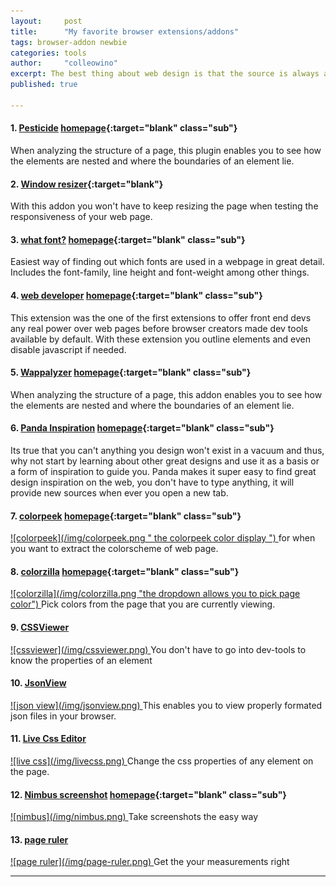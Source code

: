 ```yaml
---
layout:     post
title:      "My favorite browser extensions/addons"
tags: browser-addon newbie
categories: tools
author:     "colleowino"
excerpt: The best thing about web design is that the source is always available to us through the browser dev tools. We can even go a step further and install browser extensions that give us the same power in more intuitive ways.  
published: true

---
```

#### 1. [Pesticide](https://chrome.google.com/webstore/detail/pesticide-for-chrome/bblbgcheenepgnnajgfpiicnbbdmmooh) [homepage](http://pesticide.io/){:target="blank" class="sub"}
When analyzing the structure of a page, this plugin enables you to see how the elements are nested and where the boundaries of an element lie.

#### 2. [Window resizer](https://chrome.google.com/webstore/detail/window-resizer/kkelicaakdanhinjdeammmilcgefonfh){:target="blank"}
With this addon you won't have to keep resizing the page when testing the responsiveness of your web page.

#### 3. [what font?](https://chrome.google.com/webstore/detail/whatfont/jabopobgcpjmedljpbcaablpmlmfcogm) [homepage](http://chengyinliu.com/whatfont.html){:target="blank" class="sub"}
Easiest way of finding out which fonts are used in a webpage in great detail. Includes the font-family, line height and font-weight among other things.

#### 4. [web developer](https://chrome.google.com/webstore/detail/web-developer/bfbameneiokkgbdmiekhjnmfkcnldhhm) [homepage](http://chrispederick.com/work/web-developer/){:target="blank" class="sub"}
This extension was the one of the first extensions to offer front end devs any real power over web pages before browser creators made dev tools available by default. 
With these extension you outline elements and even disable javascript if needed.

#### 5. [Wappalyzer](https://chrome.google.com/webstore/detail/gppongmhjkpfnbhagpmjfkannfbllamg) [homepage](https://wappalyzer.com/){:target="blank" class="sub"}
When analyzing the structure of a page, this addon enables you to see how the elements are nested and where the boundaries of an element lie.

#### 6. [Panda Inspiration](https://chrome.google.com/webstore/detail/panda-4-news-inspiration/haafibkemckmbknhfkiiniobjpgkebko) [homepage](http://usepanda.com/){:target="blank" class="sub"}
Its true that you can't anything you design won't exist in a vacuum and thus, why not start by learning about other great designs and use it as a basis or a form of inspiration to guide you. Panda makes it super easy to find great design inspiration on the web, you don't have to type anything, it will provide new sources when ever you open a new tab.

#### 7. [colorpeek](https://chrome.google.com/webstore/detail/colorpeek/bijmchgbjjmcmhldfpbamobldomjoioo) [homepage](http://colorpeek.com/){:target="blank" class="sub"}
<a target="_blank" href="https://chrome.google.com/webstore/detail/colorpeek/bijmchgbjjmcmhldfpbamobldomjoioo">
![colorpeek](/img/colorpeek.png " the colorpeek color display ")
</a>
for when you want to extract the colorscheme of web page.

#### 8. [colorzilla](https://chrome.google.com/webstore/detail/colorzilla/bhlhnicpbhignbdhedgjhgdocnmhomnp) [homepage](http://colorzilla.com/){:target="blank" class="sub"}
<a target="_blank" href="https://chrome.google.com/webstore/detail/colorzilla/bhlhnicpbhignbdhedgjhgdocnmhomnp">
![colorzilla](/img/colorzilla.png "the dropdown allows you to pick page color")
</a>
Pick colors from the page that you are currently viewing.

#### 9. [CSSViewer](https://chrome.google.com/webstore/detail/colorzilla/ggfgijbpiheegefliciemofobhmofgce) 
<a target="_blank" href="https://chrome.google.com/webstore/detail/cssviewer/ggfgijbpiheegefliciemofobhmofgce">
![cssviewer](/img/cssviewer.png)
</a>
You don't have to go into dev-tools to know the properties of an element

#### 10. [JsonView](https://chrome.google.com/webstore/detail/colorzillaklaanhfefbnpoihckbnefhakgolnmc) 
<a target="_blank" href="https://chrome.google.com/webstore/detail/colorzilla/chklaanhfefbnpoihckbnefhakgolnmc">
![json view](/img/jsonview.png)
</a>
This enables you to view properly formated json files in your browser.

#### 11. [Live Css Editor](https://chrome.google.com/webstore/detail/live-css-editor/oelggcmknbjmhkpgjfhakedcfnkgbdpg) 
<a target="_blank" href="https://chrome.google.com/webstore/detail/live-css-editor/oelggcmknbjmhkpgjfhakedcfnkgbdpg">
![live css](/img/livecss.png)
</a>
Change the css properties of any element on the page.

#### 12. [Nimbus screenshot](https://chrome.google.com/webstore/detail/nimbus-screenshot-and-scr/bpconcjcammlapcogcnnelfmaeghhagj) [homepage](http://nimbus.everhelper.me/screenshot.php){:target="blank" class="sub"}
<a target="_blank" href="https://chrome.google.com/webstore/detail/nimbus-screenshot-and-scr/bpconcjcammlapcogcnnelfmaeghhagj">
![nimbus](/img/nimbus.png)
</a>
Take screenshots the easy way


#### 13. [page ruler](https://chrome.google.com/webstore/detail/page-ruler/jlpkojjdgbllmedoapgfodplfhcbnbpn) 
<a target="_blank" href="https://chrome.google.com/webstore/detail/page-ruler/jlpkojjdgbllmedoapgfodplfhcbnbpn">
![page ruler](/img/page-ruler.png)
</a>
Get the your measurements right

-----

